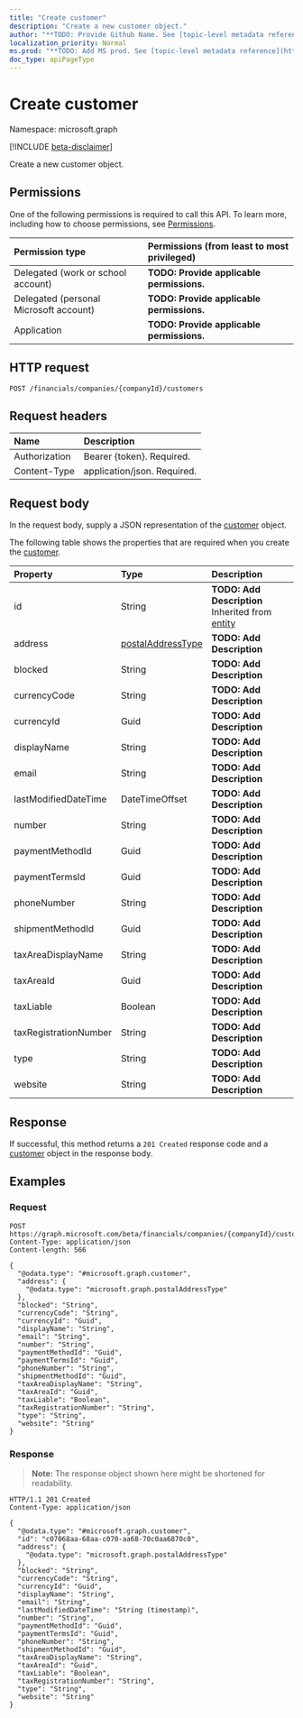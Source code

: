 ```yaml
---
title: "Create customer"
description: "Create a new customer object."
author: "**TODO: Provide Github Name. See [topic-level metadata reference](https://msgo.azurewebsites.net/add/document/guidelines/metadata.html#topic-level-metadata)**"
localization_priority: Normal
ms.prod: "**TODO: Add MS prod. See [topic-level metadata reference](https://msgo.azurewebsites.net/add/document/guidelines/metadata.html#topic-level-metadata)**"
doc_type: apiPageType
---
```


# Create customer
Namespace: microsoft.graph

[!INCLUDE [beta-disclaimer](../../includes/beta-disclaimer.md)]

Create a new customer object.

## Permissions
One of the following permissions is required to call this API. To learn more, including how to choose permissions, see [Permissions](/graph/permissions-reference).

|Permission type|Permissions (from least to most privileged)|
|:---|:---|
|Delegated (work or school account)|**TODO: Provide applicable permissions.**|
|Delegated (personal Microsoft account)|**TODO: Provide applicable permissions.**|
|Application|**TODO: Provide applicable permissions.**|

## HTTP request

<!-- {
  "blockType": "ignored"
}
-->
``` http
POST /financials/companies/{companyId}/customers
```

## Request headers
|Name|Description|
|:---|:---|
|Authorization|Bearer {token}. Required.|
|Content-Type|application/json. Required.|

## Request body
In the request body, supply a JSON representation of the [customer](../resources/customer.md) object.

The following table shows the properties that are required when you create the [customer](../resources/customer.md).

|Property|Type|Description|
|:---|:---|:---|
|id|String|**TODO: Add Description** Inherited from [entity](../resources/entity.md)|
|address|[postalAddressType](../resources/postaladdresstype.md)|**TODO: Add Description**|
|blocked|String|**TODO: Add Description**|
|currencyCode|String|**TODO: Add Description**|
|currencyId|Guid|**TODO: Add Description**|
|displayName|String|**TODO: Add Description**|
|email|String|**TODO: Add Description**|
|lastModifiedDateTime|DateTimeOffset|**TODO: Add Description**|
|number|String|**TODO: Add Description**|
|paymentMethodId|Guid|**TODO: Add Description**|
|paymentTermsId|Guid|**TODO: Add Description**|
|phoneNumber|String|**TODO: Add Description**|
|shipmentMethodId|Guid|**TODO: Add Description**|
|taxAreaDisplayName|String|**TODO: Add Description**|
|taxAreaId|Guid|**TODO: Add Description**|
|taxLiable|Boolean|**TODO: Add Description**|
|taxRegistrationNumber|String|**TODO: Add Description**|
|type|String|**TODO: Add Description**|
|website|String|**TODO: Add Description**|



## Response

If successful, this method returns a `201 Created` response code and a [customer](../resources/customer.md) object in the response body.

## Examples

### Request
<!-- {
  "blockType": "request",
  "name": "create_customer_from_"
}
-->
``` http
POST https://graph.microsoft.com/beta/financials/companies/{companyId}/customers
Content-Type: application/json
Content-length: 566

{
  "@odata.type": "#microsoft.graph.customer",
  "address": {
    "@odata.type": "microsoft.graph.postalAddressType"
  },
  "blocked": "String",
  "currencyCode": "String",
  "currencyId": "Guid",
  "displayName": "String",
  "email": "String",
  "number": "String",
  "paymentMethodId": "Guid",
  "paymentTermsId": "Guid",
  "phoneNumber": "String",
  "shipmentMethodId": "Guid",
  "taxAreaDisplayName": "String",
  "taxAreaId": "Guid",
  "taxLiable": "Boolean",
  "taxRegistrationNumber": "String",
  "type": "String",
  "website": "String"
}
```


### Response
>**Note:** The response object shown here might be shortened for readability.
<!-- {
  "blockType": "response",
  "truncated": true,
  "@odata.type": "microsoft.graph.customer"
}
-->
``` http
HTTP/1.1 201 Created
Content-Type: application/json

{
  "@odata.type": "#microsoft.graph.customer",
  "id": "c07068aa-68aa-c070-aa68-70c0aa6870c0",
  "address": {
    "@odata.type": "microsoft.graph.postalAddressType"
  },
  "blocked": "String",
  "currencyCode": "String",
  "currencyId": "Guid",
  "displayName": "String",
  "email": "String",
  "lastModifiedDateTime": "String (timestamp)",
  "number": "String",
  "paymentMethodId": "Guid",
  "paymentTermsId": "Guid",
  "phoneNumber": "String",
  "shipmentMethodId": "Guid",
  "taxAreaDisplayName": "String",
  "taxAreaId": "Guid",
  "taxLiable": "Boolean",
  "taxRegistrationNumber": "String",
  "type": "String",
  "website": "String"
}
```

